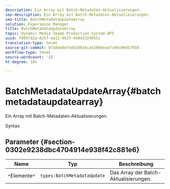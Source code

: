 ```yaml
---
description: Ein Array mit Batch-Metadaten-Aktualisierungen.
seo-description: Ein Array mit Batch-Metadaten-Aktualisierungen.
seo-title: BatchMetadataUpdateArray
solution: Experience Manager
title: BatchMetadataUpdateArray
topic: Dynamic Media Image Production System API
uuid: f095fd2a-025f-4a12-9637-d49d3324955c
translation-type: tm+mt
source-git-commit: 97a84e8e7edd3d834ca42069eae7c09c00d57938
workflow-type: tm+mt
source-wordcount: '32'
ht-degree: 18%

---
```



# BatchMetadataUpdateArray{#batchmetadataupdatearray}

Ein Array mit Batch-Metadaten-Aktualisierungen.

Syntax

## Parameter {#section-0302e9238dbc4704914e938f42c881e6}

| Name | Typ | Beschreibung |
|---|---|---|
| `*`Elemente`*` | `types:BatchMetadataUpdate` | Das Array der Batch-Aktualisierungen. |

